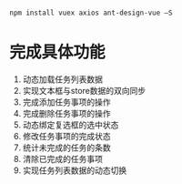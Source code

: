 ```bash

```



```bash
npm install vuex axios ant-design-vue –S
```







# 完成具体功能 

1. 动态加载任务列表数据 
2. 实现文本框与store数据的双向同步 
3. 完成添加任务事项的操作 
4. 完成删除任务事项的操作 
5. 动态绑定复选框的选中状态 
6. 修改任务事项的完成状态 
7. 统计未完成的任务的条数 
8. 清除已完成的任务事项 
9. 实现任务列表数据的动态切换 

